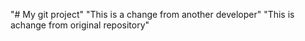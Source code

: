 "# My git project" 
"This is a change from another developer" 
"This is achange from original repository" 
